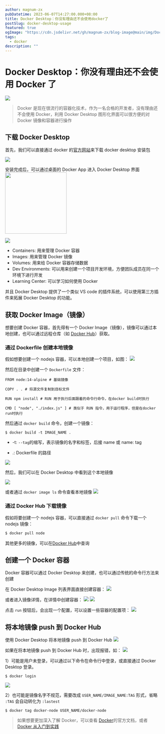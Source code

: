 ```yaml
---
author: magnum-zx
pubDatetime: 2023-06-07T14:27:00.000+08:00
title: Docker Desktop：你没有理由还不会使用docker了
postSlug: docker-desktop-usage
featured: true
ogImage: "https://cdn.jsdelivr.net/gh/magnum-zx/blog-image@main/img/Docker-Logo-2013.png"
tags:
  - docker
description: ""
---
```


# Docker Desktop：你没有理由还不会使用 Docker 了

<img src="https://cdn.jsdelivr.net/gh/magnum-zx/blog-image@main/img/Docker-Logo-2013.png"></img>

> Docker 是现在很流行的容器化技术，作为一名合格的开发者，没有理由还不会使用 Docker，利用 Docker Desktop 图形化界面可以很方便的对 Docker 镜像和容器进行操作

## 下载 Docker Desktop

首先，我们可以直接通过 docker 的[官方网站](https://www.docker.com/products/docker-desktop/)来下载 docker desktop 安装包

<img src="https://cdn.jsdelivr.net/gh/magnum-zx/blog-image@main/img/docker-desktop-download.png"></img>

安装完成后，可以通过桌面的 Docker App 进入 Docker Desktop 界面
<img src="https://cdn.jsdelivr.net/gh/magnum-zx/blog-image@main/img/docker-icon.png" width="200px"></img>

<img src="https://cdn.jsdelivr.net/gh/magnum-zx/blog-image@main/img/docker-desktop.png"></img>

- Containers: 用来管理 Docker 容器
- Images: 用来管理 Docker 镜像
- Volumes: 用来给 Docker 容器存储数据
- Dev Environments: 可以用来创建一个项目开发环境，方便团队成员在同一个环境下进行开发
- Learning Center: 可以学习如何使用 Docker

并且 Docker Desktop 提供了一个类似 VS code 的插件系统，可以使用第三方插件来拓展 Docker Desktop 的功能。

## 获取 Docker Image（镜像）

想要创建 Docker 容器，首先得有一个 Docker Image（镜像），镜像可以通过本地创建，也可以通过远程仓库（如 [Docker Hub](https://hub.docker.com)）获取。

### 通过 Dockerfile 创建本地镜像

假如想要创建一个 nodejs 容器，可以本地创建一个项目，如图：
<img src="https://cdn.jsdelivr.net/gh/magnum-zx/blog-image@main/img/docker-node-project-dir.png"></img>

然后在目录中创建一个 `Dockerfile` 文件：

```
FROM node:14-alpine # 基础镜像

COPY . . # 将源文件复制到目标文件

RUN npm install # RUN 用于执行后面跟着的命令行命令，在docker build时执行

CMD [ "node", "./index.js" ] # 类似于 RUN 指令，用于运行程序，但是在docker run时执行
```

然后通过 `docker build` 命令，创建一个镜像：

```shell
$ docker build -t IMAGE_NAME .
```

- -t: `--tag`的缩写，表示镜像的名字和标签，后接 name 或 name: tag

- .: Dockerfile 的路径

<image src="https://cdn.jsdelivr.net/gh/magnum-zx/blog-image@main/img/docker-build.png"></image>

然后，我们可以在 Docker Desktop 中看到这个本地镜像

<image src="https://cdn.jsdelivr.net/gh/magnum-zx/blog-image@main/img/docker-node-image.png"></image>

或者通过 `docker image ls` 命令查看本地镜像
<image src="https://cdn.jsdelivr.net/gh/magnum-zx/blog-image@main/img/docker-image-ls.png"></image>

### 通过 Docker Hub 下载镜像

假如将要创建一个 nodejs 容器，可以直接通过 `docker pull` 命令下载一个 nodejs 镜像：

```bash
$ docker pull node
```

其他更多的镜像，可以在[Docker Hub](https://hub.docker.com)中查询

## 创建一个 Docker 容器

Docker 容器可以通过 Docker Desktop 来创建，也可以通过传统的命令行方法来创建

<!-- 通过 Docker Desktop 创建 -->

在 Docker Desktop Image 列表界面直接创建容器：
<image src="https://cdn.jsdelivr.net/gh/magnum-zx/blog-image@main/img/docker-node-build.png"></image>

或者进入镜像详情，在详情中创建容器：
<image src="https://cdn.jsdelivr.net/gh/magnum-zx/blog-image@main/img/docker-node-build-2.png"></image>
<image src="https://cdn.jsdelivr.net/gh/magnum-zx/blog-image@main/img/docker-node-build-3.png"></image>

点击 `run` 按钮后，会出现一个配置，可以设置一些容器的配置项：
<image src="https://cdn.jsdelivr.net/gh/magnum-zx/blog-image@main/img/docker-node-run-option.png"></image>

<!-- 2）也可以使用 `docker run` 命令来创建容器：

```shell
$ docker run docker-node
``` -->

## 将本地镜像 push 到 Docker Hub

使用 Docker Desktop 将本地镜像 push 到 Docker Hub
<image src="https://cdn.jsdelivr.net/gh/magnum-zx/blog-image@main/img/docker-push-to-hub.png"></image>

如果在将本地镜像 push 到 Docker Hub 时，出现报错，如：
<image src="https://cdn.jsdelivr.net/gh/magnum-zx/blog-image@main/img/docker-image-push-error.png"></image>

1）可能是用户未登录，可以通过以下命令在命令行中登录，或直接通过 Docker Desktop 登录。

```shell
$ docker login
```

<image src="https://cdn.jsdelivr.net/gh/magnum-zx/blog-image@main/img/docker-login.png"></image>

2）也可能是镜像名字不规范，需要改成 `USER_NAME/IMAGE_NAME:TAG` 形式，省略 `:TAG` 会自动转化为 `:lastest`

```shell
$ docker tag docker-node USER_NAME/docker-node
```

> 如果想要更加深入了解 Docker，可以查看 [Docker](https://docs.docker.com/)的官方文档，或者[Docker 从入门到实践](https://vuepress.mirror.docker-practice.com/)

